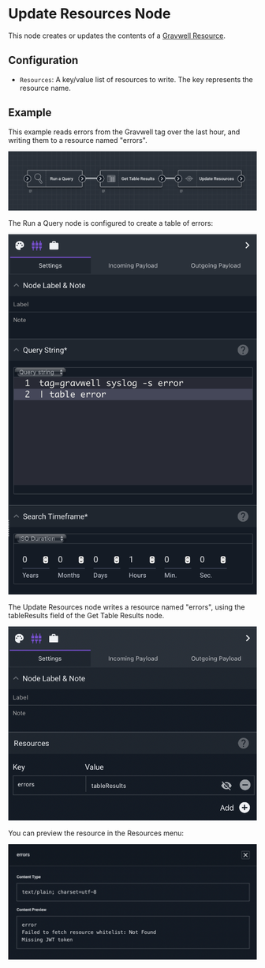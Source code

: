 # Update Resources Node

This node creates or updates the contents of a [Gravwell Resource](/resources/resources). 

## Configuration

* `Resources`: A key/value list of resources to write. The key represents the resource name.

## Example

This example reads errors from the Gravwell tag over the last hour, and writing them to a resource named "errors".

![](resource-update-example.png)

The Run a Query node is configured to create a table of errors:

![](resource-update-example2.png)

The Update Resources node writes a resource named "errors", using the tableResults field of the Get Table Results node.

![](resource-update-example3.png)

You can preview the resource in the Resources menu:

![](resource-update-example4.png)
